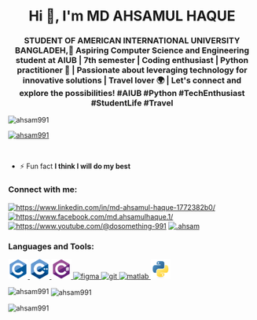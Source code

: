 <h1 align="center">Hi 👋, I'm MD AHSAMUL HAQUE</h1>
<h3 align="center">STUDENT OF AMERICAN INTERNATIONAL UNIVERSITY BANGLADEH,🚀 Aspiring Computer Science and Engineering student at AIUB | 7th semester | Coding enthusiast | Python practitioner 🐍 | Passionate about leveraging technology for innovative solutions | Travel lover 🌍 | Let's connect and explore the possibilities! #AIUB #Python #TechEnthusiast #StudentLife #Travel</h3>

<p align="left"> <img src="https://komarev.com/ghpvc/?username=ahsam991&label=Profile%20views&color=0e75b6&style=flat" alt="ahsam991" /> </p>

<p align="left"> <a href="https://github.com/ryo-ma/github-profile-trophy"><img src="https://github-profile-trophy.vercel.app/?username=ahsam991" alt="ahsam991" /></a> </p>

<p align="left"> <a href="https://twitter.com/" target="blank"><img src="https://img.shields.io/twitter/follow/?logo=twitter&style=for-the-badge" alt="" /></a> </p>

- ⚡ Fun fact **I think I will do my best**

<h3 align="left">Connect with me:</h3>
<p align="left">
<a href="https://linkedin.com/in/https://www.linkedin.com/in/md-ahsamul-haque-1772382b0/" target="blank"><img align="center" src="https://raw.githubusercontent.com/rahuldkjain/github-profile-readme-generator/master/src/images/icons/Social/linked-in-alt.svg" alt="https://www.linkedin.com/in/md-ahsamul-haque-1772382b0/" height="30" width="40" /></a>
<a href="https://fb.com/https://www.facebook.com/md.ahsamulhaque.1/" target="blank"><img align="center" src="https://raw.githubusercontent.com/rahuldkjain/github-profile-readme-generator/master/src/images/icons/Social/facebook.svg" alt="https://www.facebook.com/md.ahsamulhaque.1/" height="30" width="40" /></a>
<a href="https://www.youtube.com/c/https://www.youtube.com/@dosomething-991" target="blank"><img align="center" src="https://raw.githubusercontent.com/rahuldkjain/github-profile-readme-generator/master/src/images/icons/Social/youtube.svg" alt="https://www.youtube.com/@dosomething-991" height="30" width="40" /></a>
<a href="https://discord.gg/.ahsam" target="blank"><img align="center" src="https://raw.githubusercontent.com/rahuldkjain/github-profile-readme-generator/master/src/images/icons/Social/discord.svg" alt=".ahsam" height="30" width="40" /></a>
</p>

<h3 align="left">Languages and Tools:</h3>
<p align="left"> <a href="https://www.cprogramming.com/" target="_blank" rel="noreferrer"> <img src="https://raw.githubusercontent.com/devicons/devicon/master/icons/c/c-original.svg" alt="c" width="40" height="40"/> </a> <a href="https://www.w3schools.com/cpp/" target="_blank" rel="noreferrer"> <img src="https://raw.githubusercontent.com/devicons/devicon/master/icons/cplusplus/cplusplus-original.svg" alt="cplusplus" width="40" height="40"/> </a> <a href="https://www.w3schools.com/cs/" target="_blank" rel="noreferrer"> <img src="https://raw.githubusercontent.com/devicons/devicon/master/icons/csharp/csharp-original.svg" alt="csharp" width="40" height="40"/> </a> <a href="https://www.figma.com/" target="_blank" rel="noreferrer"> <img src="https://www.vectorlogo.zone/logos/figma/figma-icon.svg" alt="figma" width="40" height="40"/> </a> <a href="https://git-scm.com/" target="_blank" rel="noreferrer"> <img src="https://www.vectorlogo.zone/logos/git-scm/git-scm-icon.svg" alt="git" width="40" height="40"/> </a> <a href="https://www.mathworks.com/" target="_blank" rel="noreferrer"> <img src="https://upload.wikimedia.org/wikipedia/commons/2/21/Matlab_Logo.png" alt="matlab" width="40" height="40"/> </a> <a href="https://www.python.org" target="_blank" rel="noreferrer"> <img src="https://raw.githubusercontent.com/devicons/devicon/master/icons/python/python-original.svg" alt="python" width="40" height="40"/> </a> </p>

<p><img align="left" src="https://github-readme-stats.vercel.app/api/top-langs?username=ahsam991&show_icons=true&locale=en&layout=compact" alt="ahsam991" /></p>

<p>&nbsp;<img align="center" src="https://github-readme-stats.vercel.app/api?username=ahsam991&show_icons=true&locale=en" alt="ahsam991" /></p>

<p><img align="center" src="https://github-readme-streak-stats.herokuapp.com/?user=ahsam991&" alt="ahsam991" /></p>

